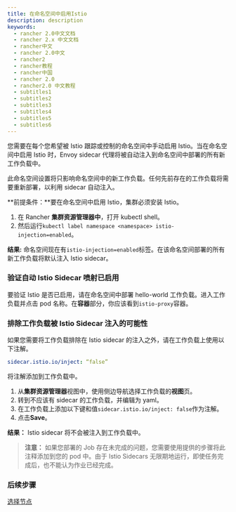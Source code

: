 ```yaml
---
title: 在命名空间中启用Istio
description: description
keywords:
  - rancher 2.0中文文档
  - rancher 2.x 中文文档
  - rancher中文
  - rancher 2.0中文
  - rancher2
  - rancher教程
  - rancher中国
  - rancher 2.0
  - rancher2.0 中文教程
  - subtitles1
  - subtitles2
  - subtitles3
  - subtitles4
  - subtitles5
  - subtitles6
---
```


您需要在每个您希望被 Istio 跟踪或控制的命名空间中手动启用 Istio。当在命名空间中启用 Istio 时，Envoy sidecar 代理将被自动注入到命名空间中部署的所有新工作负载中。

此命名空间设置将只影响命名空间中的新工作负载。任何先前存在的工作负载将需要重新部署，以利用 sidecar 自动注入。

**前提条件：**要在命名空间中启用 Istio，集群必须安装 Istio。

1. 在 Rancher **集群资源管理器中**，打开 kubectl shell。
1. 然后运行`kubectl label namespace <namespace> istio-injection=enabled`。

**结果:** 命名空间现在有`istio-injection=enabled`标签。在该命名空间部署的所有新工作负载将默认注入 Istio sidecar。

### 验证自动 Istio Sidecar 喷射已启用

要验证 Istio 是否已启用，请在命名空间中部署 hello-world 工作负载。进入工作负载并点击 pod 名称。在**容器**部分，你应该看到`istio-proxy`容器。

### 排除工作负载被 Istio Sidecar 注入的可能性

如果您需要将工作负载排除在 Istio sidecar 的注入之外，请在工作负载上使用以下注解。

```yaml
sidecar.istio.io/inject: “false”
```

将注解添加到工作负载中。

1. 从**集群资源管理器**视图中，使用侧边导航选择工作负载的**视图**页。
1. 转到不应该有 sidecar 的工作负载，并编辑为 yaml。
1. 在工作负载上添加以下键和值`sidecar.istio.io/inject: false`作为注解。
1. 点击**Save**。

**结果：** Istio sidecar 将不会被注入到工作负载中。

> **注意：** 如果您部署的 Job 存在未完成的问题，您需要使用提供的步骤将此注释添加到您的 pod 中。由于 Istio Sidecars 无限期地运行，即使任务完成后，也不能认为作业已经完成。

### 后续步骤

[选择节点]({{<baseurl>}}/rancher/v2.x/en/cluster-admin/tools/istio/setup/node-selectors)
